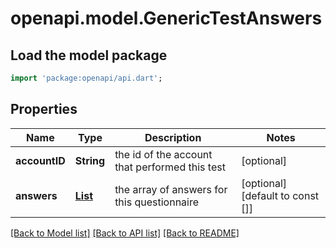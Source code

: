# openapi.model.GenericTestAnswers

## Load the model package
```dart
import 'package:openapi/api.dart';
```

## Properties
Name | Type | Description | Notes
------------ | ------------- | ------------- | -------------
**accountID** | **String** | the id of the account that performed this test | [optional] 
**answers** | [**List<AnswerToQuestion>**](AnswerToQuestion.md) | the array of answers for this questionnaire | [optional] [default to const []]

[[Back to Model list]](../README.md#documentation-for-models) [[Back to API list]](../README.md#documentation-for-api-endpoints) [[Back to README]](../README.md)


